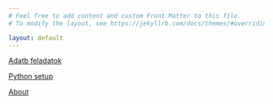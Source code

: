 ```yaml
---
# Feel free to add content and custom Front Matter to this file.
# To modify the layout, see https://jekyllrb.com/docs/themes/#overriding-theme-defaults

layout: default
---
```


[Adatb feladatok](https://github.com/l-hary/GDE-Informatika-alapjai-projekt/tree/main/feladatok)

[Python setup](python_setup.markdown)

[About](about.markdown)